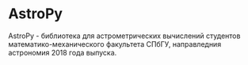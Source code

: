 # AstroPy
AstroPy - библиотека для астрометрических вычислений студентов математико-механического факультета СПбГУ, направледния астрономия 2018 года выпуска.

